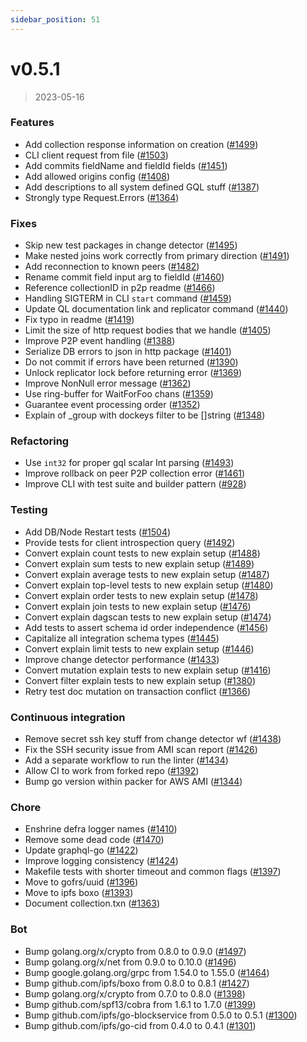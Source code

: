 ```yaml
---
sidebar_position: 51
---
```


# v0.5.1

> 2023-05-16

### Features

* Add collection response information on creation ([#1499](https://github.com/sourcenetwork/defradb/issues/1499))
* CLI client request from file ([#1503](https://github.com/sourcenetwork/defradb/issues/1503))
* Add commits fieldName and fieldId fields ([#1451](https://github.com/sourcenetwork/defradb/issues/1451))
* Add allowed origins config ([#1408](https://github.com/sourcenetwork/defradb/issues/1408))
* Add descriptions to all system defined GQL stuff ([#1387](https://github.com/sourcenetwork/defradb/issues/1387))
* Strongly type Request.Errors ([#1364](https://github.com/sourcenetwork/defradb/issues/1364))

### Fixes

* Skip new test packages in change detector ([#1495](https://github.com/sourcenetwork/defradb/issues/1495))
* Make nested joins work correctly from primary direction ([#1491](https://github.com/sourcenetwork/defradb/issues/1491))
* Add reconnection to known peers ([#1482](https://github.com/sourcenetwork/defradb/issues/1482))
* Rename commit field input arg to fieldId ([#1460](https://github.com/sourcenetwork/defradb/issues/1460))
* Reference collectionID in p2p readme ([#1466](https://github.com/sourcenetwork/defradb/issues/1466))
* Handling SIGTERM in CLI `start` command ([#1459](https://github.com/sourcenetwork/defradb/issues/1459))
* Update QL documentation link and replicator command ([#1440](https://github.com/sourcenetwork/defradb/issues/1440))
* Fix typo in readme ([#1419](https://github.com/sourcenetwork/defradb/issues/1419))
* Limit the size of http request bodies that we handle ([#1405](https://github.com/sourcenetwork/defradb/issues/1405))
* Improve P2P event handling ([#1388](https://github.com/sourcenetwork/defradb/issues/1388))
* Serialize DB errors to json in http package ([#1401](https://github.com/sourcenetwork/defradb/issues/1401))
* Do not commit if errors have been returned ([#1390](https://github.com/sourcenetwork/defradb/issues/1390))
* Unlock replicator lock before returning error ([#1369](https://github.com/sourcenetwork/defradb/issues/1369))
* Improve NonNull error message ([#1362](https://github.com/sourcenetwork/defradb/issues/1362))
* Use ring-buffer for WaitForFoo chans ([#1359](https://github.com/sourcenetwork/defradb/issues/1359))
* Guarantee event processing order ([#1352](https://github.com/sourcenetwork/defradb/issues/1352))
* Explain of _group with dockeys filter to be []string ([#1348](https://github.com/sourcenetwork/defradb/issues/1348))

### Refactoring

* Use `int32` for proper gql scalar Int parsing ([#1493](https://github.com/sourcenetwork/defradb/issues/1493))
* Improve rollback on peer P2P collection error ([#1461](https://github.com/sourcenetwork/defradb/issues/1461))
* Improve CLI with test suite and builder pattern ([#928](https://github.com/sourcenetwork/defradb/issues/928))

### Testing

* Add DB/Node Restart tests ([#1504](https://github.com/sourcenetwork/defradb/issues/1504))
* Provide tests for client introspection query ([#1492](https://github.com/sourcenetwork/defradb/issues/1492))
* Convert explain count tests to new explain setup ([#1488](https://github.com/sourcenetwork/defradb/issues/1488))
* Convert explain sum tests to new explain setup ([#1489](https://github.com/sourcenetwork/defradb/issues/1489))
* Convert explain average tests to new explain setup ([#1487](https://github.com/sourcenetwork/defradb/issues/1487))
* Convert explain top-level tests to new explain setup ([#1480](https://github.com/sourcenetwork/defradb/issues/1480))
* Convert explain order tests to new explain setup ([#1478](https://github.com/sourcenetwork/defradb/issues/1478))
* Convert explain join tests to new explain setup ([#1476](https://github.com/sourcenetwork/defradb/issues/1476))
* Convert explain dagscan tests to new explain setup ([#1474](https://github.com/sourcenetwork/defradb/issues/1474))
* Add tests to assert schema id order independence ([#1456](https://github.com/sourcenetwork/defradb/issues/1456))
* Capitalize all integration schema types ([#1445](https://github.com/sourcenetwork/defradb/issues/1445))
* Convert explain limit tests to new explain setup ([#1446](https://github.com/sourcenetwork/defradb/issues/1446))
* Improve change detector performance ([#1433](https://github.com/sourcenetwork/defradb/issues/1433))
* Convert mutation explain tests to new explain setup ([#1416](https://github.com/sourcenetwork/defradb/issues/1416))
* Convert filter explain tests to new explain setup ([#1380](https://github.com/sourcenetwork/defradb/issues/1380))
* Retry test doc mutation on transaction conflict ([#1366](https://github.com/sourcenetwork/defradb/issues/1366))

### Continuous integration

* Remove secret ssh key stuff from change detector wf ([#1438](https://github.com/sourcenetwork/defradb/issues/1438))
* Fix the SSH security issue from AMI scan report ([#1426](https://github.com/sourcenetwork/defradb/issues/1426))
* Add a separate workflow to run the linter ([#1434](https://github.com/sourcenetwork/defradb/issues/1434))
* Allow CI to work from forked repo ([#1392](https://github.com/sourcenetwork/defradb/issues/1392))
* Bump go version within packer for AWS AMI ([#1344](https://github.com/sourcenetwork/defradb/issues/1344))

### Chore

* Enshrine defra logger names ([#1410](https://github.com/sourcenetwork/defradb/issues/1410))
* Remove some dead code ([#1470](https://github.com/sourcenetwork/defradb/issues/1470))
* Update graphql-go ([#1422](https://github.com/sourcenetwork/defradb/issues/1422))
* Improve logging consistency ([#1424](https://github.com/sourcenetwork/defradb/issues/1424))
* Makefile tests with shorter timeout and common flags ([#1397](https://github.com/sourcenetwork/defradb/issues/1397))
* Move to gofrs/uuid ([#1396](https://github.com/sourcenetwork/defradb/issues/1396))
* Move to ipfs boxo ([#1393](https://github.com/sourcenetwork/defradb/issues/1393))
* Document collection.txn ([#1363](https://github.com/sourcenetwork/defradb/issues/1363))

### Bot

* Bump golang.org/x/crypto from 0.8.0 to 0.9.0 ([#1497](https://github.com/sourcenetwork/defradb/issues/1497))
* Bump golang.org/x/net from 0.9.0 to 0.10.0 ([#1496](https://github.com/sourcenetwork/defradb/issues/1496))
* Bump google.golang.org/grpc from 1.54.0 to 1.55.0 ([#1464](https://github.com/sourcenetwork/defradb/issues/1464))
* Bump github.com/ipfs/boxo from 0.8.0 to 0.8.1 ([#1427](https://github.com/sourcenetwork/defradb/issues/1427))
* Bump golang.org/x/crypto from 0.7.0 to 0.8.0 ([#1398](https://github.com/sourcenetwork/defradb/issues/1398))
* Bump github.com/spf13/cobra from 1.6.1 to 1.7.0 ([#1399](https://github.com/sourcenetwork/defradb/issues/1399))
* Bump github.com/ipfs/go-blockservice from 0.5.0 to 0.5.1 ([#1300](https://github.com/sourcenetwork/defradb/issues/1300))
* Bump github.com/ipfs/go-cid from 0.4.0 to 0.4.1 ([#1301](https://github.com/sourcenetwork/defradb/issues/1301))
